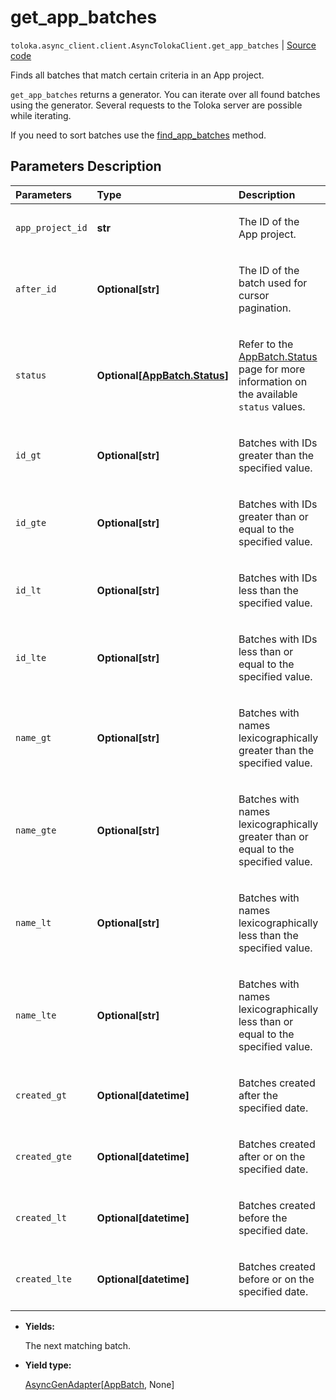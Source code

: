 # get_app_batches
`toloka.async_client.client.AsyncTolokaClient.get_app_batches` | [Source code](https://github.com/Toloka/toloka-kit/blob/v1.1.0.post1/src/client/__init__.py#L0)

Finds all batches that match certain criteria in an App project.


`get_app_batches` returns a generator. You can iterate over all found batches using the generator. Several requests to the Toloka server are possible while iterating.

If you need to sort batches use the [find_app_batches](toloka.client.TolokaClient.find_app_batches.md) method.

## Parameters Description

| Parameters | Type | Description |
| :----------| :----| :-----------|
`app_project_id`|**str**|<p>The ID of the App project.</p>
`after_id`|**Optional\[str\]**|<p>The ID of the batch used for cursor pagination.</p>
`status`|**Optional\[[AppBatch.Status](toloka.client.app.AppBatch.Status.md)\]**|<p>Refer to the [AppBatch.Status](toloka.client.app.AppBatch.Status.md) page for more information on the available `status` values.</p>
`id_gt`|**Optional\[str\]**|<p>Batches with IDs greater than the specified value.</p>
`id_gte`|**Optional\[str\]**|<p>Batches with IDs greater than or equal to the specified value.</p>
`id_lt`|**Optional\[str\]**|<p>Batches with IDs less than the specified value.</p>
`id_lte`|**Optional\[str\]**|<p>Batches with IDs less than or equal to the specified value.</p>
`name_gt`|**Optional\[str\]**|<p>Batches with names lexicographically greater than the specified value.</p>
`name_gte`|**Optional\[str\]**|<p>Batches with names lexicographically greater than or equal to the specified value.</p>
`name_lt`|**Optional\[str\]**|<p>Batches with names lexicographically less than the specified value.</p>
`name_lte`|**Optional\[str\]**|<p>Batches with names lexicographically less than or equal to the specified value.</p>
`created_gt`|**Optional\[datetime\]**|<p>Batches created after the specified date.</p>
`created_gte`|**Optional\[datetime\]**|<p>Batches created after or on the specified date.</p>
`created_lt`|**Optional\[datetime\]**|<p>Batches created before the specified date.</p>
`created_lte`|**Optional\[datetime\]**|<p>Batches created before or on the specified date.</p>

* **Yields:**

  The next matching batch.

* **Yield type:**

  [AsyncGenAdapter](toloka.util.async_utils.AsyncGenAdapter.md)\[[AppBatch](toloka.client.app.AppBatch.md), None\]
